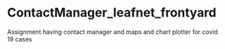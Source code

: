 # ContactManager_leafnet_frontyard
Assignment having contact manager and maps and chart plotter for covid 19 cases
